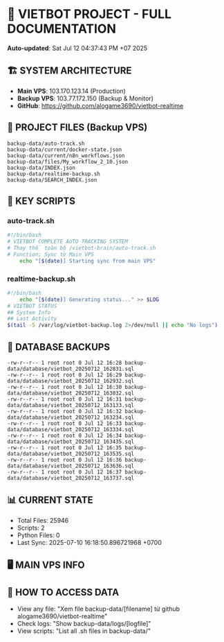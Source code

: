 # 🤖 VIETBOT PROJECT - FULL DOCUMENTATION
**Auto-updated**: Sat Jul 12 04:37:43 PM +07 2025

## 🏗️ SYSTEM ARCHITECTURE
- **Main VPS**: 103.170.123.14 (Production)
- **Backup VPS**: 103.77.172.150 (Backup & Monitor)
- **GitHub**: https://github.com/alogame3690/vietbot-realtime

## 📁 PROJECT FILES (Backup VPS)
```
backup-data/auto-track.sh
backup-data/current/docker-state.json
backup-data/current/n8n_workflows.json
backup-data/files/My_workflow_2_10.json
backup-data/INDEX.json
backup-data/realtime-backup.sh
backup-data/SEARCH_INDEX.json
```

## 🔧 KEY SCRIPTS
### auto-track.sh
```bash
#!/bin/bash
# VIETBOT COMPLETE AUTO TRACKING SYSTEM
# Thay thế toàn bộ /vietbot-brain/auto-track.sh
# Function: Sync từ Main VPS
    echo "[$(date)] Starting sync from main VPS"
```
### realtime-backup.sh
```bash
#!/bin/bash
    echo "[$(date)] Generating status..." >> $LOG
# VIETBOT STATUS
## System Info
## Last Activity
$(tail -5 /var/log/vietbot-backup.log 2>/dev/null || echo "No logs")
```

## 💾 DATABASE BACKUPS
```
-rw-r--r-- 1 root root 0 Jul 12 16:28 backup-data/database/vietbot_20250712_162831.sql
-rw-r--r-- 1 root root 0 Jul 12 16:29 backup-data/database/vietbot_20250712_162932.sql
-rw-r--r-- 1 root root 0 Jul 12 16:30 backup-data/database/vietbot_20250712_163032.sql
-rw-r--r-- 1 root root 0 Jul 12 16:31 backup-data/database/vietbot_20250712_163133.sql
-rw-r--r-- 1 root root 0 Jul 12 16:32 backup-data/database/vietbot_20250712_163234.sql
-rw-r--r-- 1 root root 0 Jul 12 16:33 backup-data/database/vietbot_20250712_163334.sql
-rw-r--r-- 1 root root 0 Jul 12 16:34 backup-data/database/vietbot_20250712_163435.sql
-rw-r--r-- 1 root root 0 Jul 12 16:35 backup-data/database/vietbot_20250712_163535.sql
-rw-r--r-- 1 root root 0 Jul 12 16:36 backup-data/database/vietbot_20250712_163636.sql
-rw-r--r-- 1 root root 0 Jul 12 16:37 backup-data/database/vietbot_20250712_163737.sql
```

## 📊 CURRENT STATE
- Total Files: 25946
- Scripts: 2
- Python Files: 0
- Last Sync: 2025-07-10 16:18:50.896721968 +0700

## 🖥️ MAIN VPS INFO


## 🚨 HOW TO ACCESS DATA
- View any file: "Xem file backup-data/[filename] từ github alogame3690/vietbot-realtime"
- Check logs: "Show backup-data/logs/[logfile]"
- View scripts: "List all .sh files in backup-data/"
